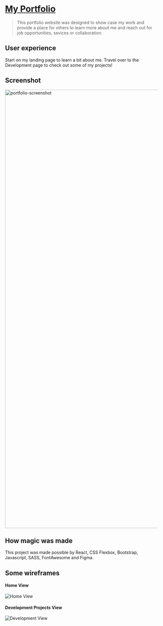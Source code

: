 # [My Portfolio](https://lizmarieportfolio.netlify.app/)
> This portfolio website was designed to show case my work and provide a place for others to learn more about me and reach out for job opportunities, sevices or collaboration.

## User experience
Start on my landing page to learn a bit about me. Travel over to the Development page to check out some of my projects!

## Screenshot
<img width="1439" alt="portfolio-screenshot" src="https://user-images.githubusercontent.com/65733608/223361786-e26880a4-81f9-4205-92d3-170d017bcd46.png">

## How magic was made
This project was made possible by React, CSS Flexbox, Bootstrap, Javascript, SASS, FontAwesome and Figma.

## Some wireframes
#### Home View
![Home View](https://user-images.githubusercontent.com/65733608/225512338-19574f7b-2238-4dcc-8073-b9272fd8d86c.png)



#### Development Projects View
![Development View](https://user-images.githubusercontent.com/65733608/225512343-770e89fa-5aab-4ea8-9024-c3f769bb38f1.png)

